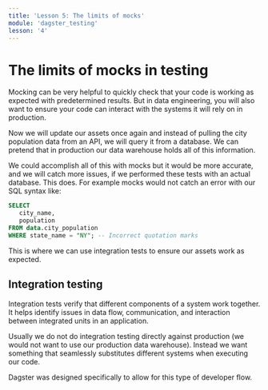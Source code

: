 ```yaml
---
title: 'Lesson 5: The limits of mocks'
module: 'dagster_testing'
lesson: '4'
---
```


# The limits of mocks in testing

Mocking can be very helpful to quickly check that your code is working as expected with predetermined results. But in data engineering, you will also want to ensure your code can interact with the systems it will rely on in production.

Now we will update our assets once again and instead of pulling the city population data from an API, we will query it from a database. We can pretend that in production our data warehouse holds all of this information.

We could accomplish all of this with mocks but it would be more accurate, and we will catch more issues, if we performed these tests with an actual database. This does. For example mocks would not catch an error with our SQL syntax like:

```sql
SELECT
   city_name,
   population
FROM data.city_population
WHERE state_name = "NY"; -- Incorrect quotation marks
```

This is where we can use integration tests to ensure our assets work as expected.

## Integration testing

Integration tests verify that different components of a system work together. It helps identify issues in data flow, communication, and interaction between integrated units in an application.

Usually we do not do integration testing directly against production (we would not want to use our production data warehouse). Instead we want something that seamlessly substitutes different systems when executing our code.

Dagster was designed specifically to allow for this type of developer flow.
